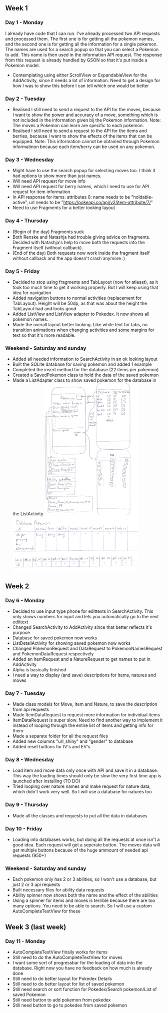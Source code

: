 ## Week 1
### Day 1 - Monday
I already have code that I can run. I've already processed two API requests and processed them. The first one is for getting all the pokemon names, and the second one is for getting all the information for a single pokemon. The names are used for a search popup so that you can select a Pokemon to add. This name is then used in the information API request. The response from this request is already handled by GSON so that it's put inside a Pokemon model.
- Contemplating using either ScrollView or ExpandableView for the AddActivity, since it needs a lot of information. Need to get a design for how I was to show this before I can tell which one would be better

### Day 2 - Tuesday
- Realised I still need to send a request to the API for the moves, because I want to show the power and accuracy of a move, something which is not included in the information given bij the Pokemon information. Note: The moves a Pokemon can learn are specific to each pokemon.
- Realised I still need to send a request to the API for the items and berries, because I want to show the effects of the items that can be equipped. Note: This information cannot be obtained through Pokemon informatinon because each item/berry can be used on any pokemon.

### Day 3 - Wednesday
- Might have to use the search popup for selecting moves too. I think it had options to show more than just names.
- Will need API request for move info
- Will need API request for berry names, which I need to use for API request for item information
- In API response for items: attributes 0: name needs to be "holdable-active", url needs to be "https://pokeapi.co/api/v2/item-attribute/7/"
- Need to use Fragments for a better looking layout

### Day 4 - Thursday
- (Begin of the day) Fragments suck
- Both Renske and Natashja had trouble giving advice on fragments. Decided with Natashja's help to move both the requests into the Fragment itself (without callback).
- (End of the day) Both requests now work inside the fragment itself without callback and the app doesn't crash anymore :)

### Day 5 - Friday
- Decided to stop using fragments and TabLayout (now for atleast), as it took too much time to get it working properly. But I will keep using that idea for navigation
- Added navigation buttons to normal activities (replacement for TabLayout). Height will be 50dp, as that was about the height the TabLayout had and looks good
- Added ListView and ListView adapter to Pokedex. It now shows all pokemon names.
- Made the overall layout better looking. Like white text for tabs, no transition animations when changing activities and some margins for text so that it's more readable.

### Weekend - Saturday and sunday
- Added all needed information to SearchActivity in an ok looking layout
- Built the SQLite database for saving pokemon and added 1 example
- Completed the insert method for the database (22 items per pokemon)
- Created a SavedPokemon class to hold the data of the saved pokemon
- Made a ListAdapter class to show saved pokemon for the database in the ListActivity
<img src="doc/AddDesign.jpg" width="300"> <img src="doc/DatabaseDesign.png" width="400">

## Week 2
### Day 6 - Monday
- Decided to use input type phone for edittexts in SearchActivity. This only shows numbers for input and lets you automatically go to the next edittext
- Changed SearchActivity to AddActivity since that better reflects it's purpose
- Database for saved pokemon now works
- ListDetailActivity for showing saved pokemon now works
- Changed PokemonRequest and DataRequest to PokemonNamesRequest and PokemonDataRequest respectively
- Added an ItemRequest and a NatureRequest to get names to put in AddActivity
- Alpha is basically finished
- I need a way to display (and save) descriptions for items, natures and moves

### Day 7 - Tuesday
- Made class models for Move, Item and Nature, to save the description from api requests
- Made ItemDataRequest to request more information for individual items
- ItemDataRequest is super slow. Need to find another way to implement it instead of looping through the entire list of items and getting info for them
- Made a separate folder for all the request files
- Added new columns "url_shiny" and "gender" to database
- Added reset buttons for IV's and EV's

### Day 8 - Wednesday
- Load item and move data only once with API and save it in a database. This way the loading times should only be slow the very first time app is launched after installing (TO DO)
- Tried looping over nature names and make request for nature data, which didn't work very well. So I will use a database for natures too

### Day 9 - Thursday
- Made all the classes and requests to put all the data in databases

### Day 10 - Friday
- Loading into databases works, but doing all the requests at once isn't a good idea. Each request will get a seperate button. The moves data will get multiple buttons because of the huge ammount of needed api requests (950+)

### Weekend - Saturday and sunday
- Each pokemon only has 2 or 3 abilities, so I won't use a database, but just 2 or 3 api requests
- Built necessary files for ability data requests
- Ability spinner now shows both the name and the effect of the abilities
- Using a spinner for items and moves is terrible because there are too many options. You need to be able to search. So I will use a custom AutoCompleteTextView for these

## Week 3 (last week)
### Day 11 - Monday
- AutoCompleteTextView finally works for items
- Still need to do the AutoCompleteTextView for moves
- I want some sort of progressbar for the loading of data into the database. Right now you have no feedback on how much is already done
- Still need to do better layout for Pokedex Details
- Still need to do better layout for list of saved pokemon
- Still need search or sort function for Pokedex/Search pokemon/List of saved Pokemon
- Still need button to add pokemon from pokedex
- Still need button to go to pokedex from saved pokemon

